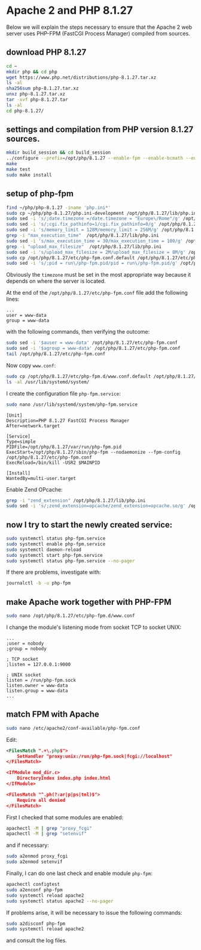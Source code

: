 # Apache 2 and PHP 8.1.27

Below we will explain the steps necessary to ensure that the Apache 2 web server uses PHP-FPM (FastCGI Process Manager) compiled from sources.

## download PHP 8.1.27

```bash
cd ~
mkdir php && cd php
wget https://www.php.net/distributions/php-8.1.27.tar.xz
ls -al
sha256sum php-8.1.27.tar.xz
unxz php-8.1.27.tar.xz
tar -xvf php-8.1.27.tar
ls -al
cd php-8.1.27/
```

## settings and compilation from PHP version 8.1.27 sources.

```bash
mkdir build_session && cd build_session
../configure --prefix=/opt/php/8.1.27 --enable-fpm --enable-bcmath --enable-opcache --enable-ftp --with-openssl --disable-cgi --enable-mbstring --with-curl --with-mysqli --with-pdo-mysql --enable-intl --with-zlib --with-bz2 --enable-gd --with-jpeg --with-gettext --with-gmp --with-xsl --enable-zts --enable-gcov --enable-debug
make
make test
sudo make install
```

## setup of php-fpm

```bash
find ~/php/php-8.1.27 -iname 'php.ini*'
sudo cp ~/php/php-8.1.27/php.ini-development /opt/php/8.1.27/lib/php.ini
sudo sed -i 's/;date.timezone =/date.timezone = "Europe\/Rome"/g' /opt/php/8.1.27/lib/php.ini
sudo sed -i 's/;cgi.fix_pathinfo=1/cgi.fix_pathinfo=0/g' /opt/php/8.1.27/lib/php.ini
sudo sed -i 's/memory_limit = 128M/memory_limit = 256M/g' /opt/php/8.1.27/lib/php.ini
grep -i "max_execution_time"  /opt/php/8.1.27/lib/php.ini
sudo sed -i 's/max_execution_time = 30/max_execution_time = 100/g' /opt/php/8.1.27/lib/php.ini
grep -i "upload_max_filesize"  /opt/php/8.1.27/lib/php.ini
sudo sed -i 's/upload_max_filesize = 2M/upload_max_filesize = 8M/g' /opt/php/8.1.27/lib/php.ini
sudo cp /opt/php/8.1.27/etc/php-fpm.conf.default /opt/php/8.1.27/etc/php-fpm.conf
sudo sed -i 's/;pid = run\/php-fpm.pid/pid = run\/php-fpm.pid/g' /opt/php/8.1.27/etc/php-fpm.conf
```

Obviously the `timezone` must be set in the most appropriate way because it depends on where the server is located.

At the end of the `/opt/php/8.1.27/etc/php-fpm.conf` file add the following lines:

```text
...
user = www-data
group = www-data
```

with the following commands, then verifying the outcome:

```bash
sudo sed -i '$auser = www-data' /opt/php/8.1.27/etc/php-fpm.conf
sudo sed -i '$agroup = www-data' /opt/php/8.1.27/etc/php-fpm.conf
tail /opt/php/8.1.27/etc/php-fpm.conf
```

Now copy `www.conf`:

```bash
sudo cp /opt/php/8.1.27/etc/php-fpm.d/www.conf.default /opt/php/8.1.27/etc/php-fpm.d/www.conf
ls -al /usr/lib/systemd/system/
```

I create the configuration file `php-fpm.service`:

```bash
sudo nano /usr/lib/systemd/system/php-fpm.service
```

```text
[Unit]
Description=PHP 8.1.27 FastCGI Process Manager
After=network.target

[Service]
Type=simple
PIDFile=/opt/php/8.1.27/var/run/php-fpm.pid
ExecStart=/opt/php/8.1.27/sbin/php-fpm --nodaemonize --fpm-config /opt/php/8.1.27/etc/php-fpm.conf
ExecReload=/bin/kill -USR2 $MAINPID

[Install]
WantedBy=multi-user.target
```

Enable Zend OPcache:

```bash
grep -i "zend_extension" /opt/php/8.1.27/lib/php.ini
sudo sed -i 's/;zend_extension=opcache/zend_extension=opcache.so/g' /opt/php/8.1.27/lib/php.ini
```

## now I try to start the newly created service:

```bash
sudo systemctl status php-fpm.service
sudo systemctl enable php-fpm.service
sudo systemctl daemon-reload
sudo systemctl start php-fpm.service
sudo systemctl status php-fpm.service --no-pager
```

If there are problems, investigate with:

```bash
journalctl -b -u php-fpm
```

## make Apache work together with PHP-FPM

```bash
sudo nano /opt/php/8.1.27/etc/php-fpm.d/www.conf
```

I change the module's listening mode from socket TCP to socket UNIX:

```text
...
;user = nobody
;group = nobody

; TCP socket
;listen = 127.0.0.1:9000

; UNIX socket
listen = /run/php-fpm.sock
listen.owner = www-data
listen.group = www-data
...
```

## match FPM with Apache

```bash
sudo nano /etc/apache2/conf-available/php-fpm.conf
```

Edit:

```xml
<FilesMatch ".+\.php$">
    SetHandler "proxy:unix:/run/php-fpm.sock|fcgi://localhost"
</FilesMatch>

<IfModule mod_dir.c>
    DirectoryIndex index.php index.html
</IfModule>

<FilesMatch "^.ph(?:ar|p|ps|tml)$">
    Require all denied
</FilesMatch>
```

First I checked that some modules are enabled:

```bash
apachectl -M | grep "proxy_fcgi"
apachectl -M | grep "setenvif"
```

and if necessary:

```bash
sudo a2enmod proxy_fcgi
sudo a2enmod setenvif
```

Finally, I can do one last check and enable module `php-fpm`:

```bash
apachectl configtest
sudo a2enconf php-fpm
sudo systemctl reload apache2
sudo systemctl status apache2 --no-pager
```

If problems arise, it will be necessary to issue the following commands: 

```bash
sudo a2disconf php-fpm
sudo systemctl reload apache2
```

and consult the log files.
